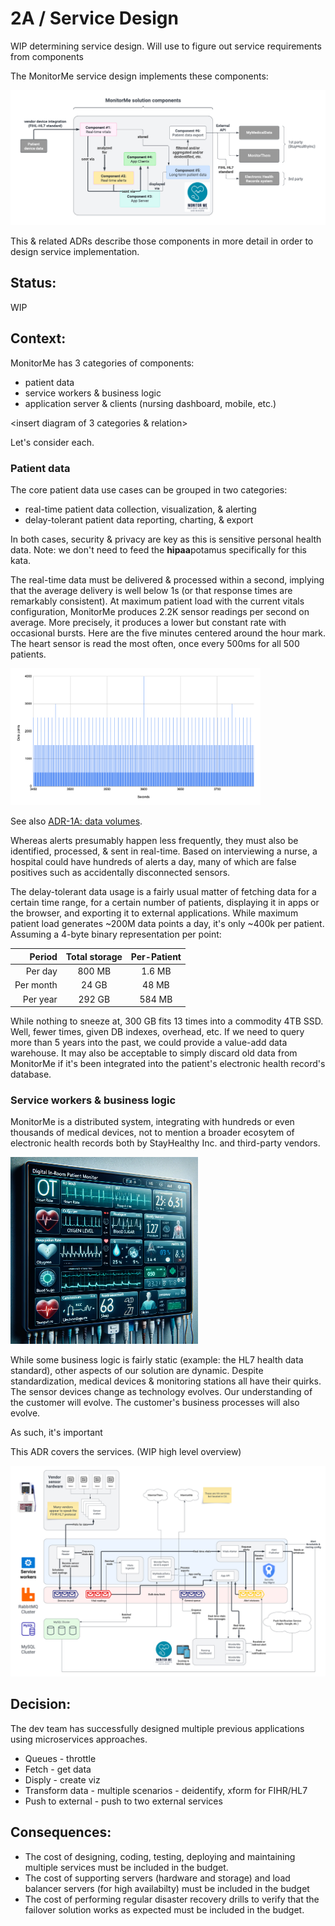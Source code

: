 # 2A / Service Design

WIP determining service design. Will use to figure out service requirements from components

The MonitorMe service design implements these components:

![components overview](../images/components.png)

This & related ADRs describe those components in more detail in order to design service implementation.

## Status: 
WIP

## Context: 
MonitorMe has 3 categories of components:

- patient data
- service workers & business logic
- application server & clients (nursing dashboard, mobile, etc.)

<insert diagram of 3 categories & relation>

Let's consider each.

### Patient data

The core patient data use cases can be grouped in two categories:

- real-time patient data collection, visualization, & alerting
- delay-tolerant patient data reporting, charting, & export

In both cases, security & privacy are key as this is sensitive personal health data. Note: we don't need to feed the **hipaa**potamus specifically for this kata.

The real-time data must be delivered & processed within a second, implying that the average delivery is well below 1s (or that response times are remarkably consistent). At maximum patient load with the current vitals configuration, MonitorMe produces 2.2K sensor readings per second on average. More precisely, it produces a lower but constant rate with occasional bursts. Here are the five minutes centered around the hour mark. The heart sensor is read the most often, once every 500ms for all 500 patients.

<img src="../images/data-points-500pts-zoomin.png" width=400>

See also [ADR-1A: data volumes](ADR-1A-data-volumes.md).

Whereas alerts presumably happen less frequently, they must also be identified, processed, & sent in real-time. Based on interviewing a nurse, a hospital could have hundreds of alerts a day, many of which are false positives such as accidentally disconnected sensors.

The delay-tolerant data usage is a fairly usual matter of fetching data for a certain time range, for a certain number of patients, displaying it in apps or the browser, and exporting it to external applications. While maximum patient load generates ~200M data points a day, it's only ~400k per patient. Assuming a 4-byte binary representation per point:

| Period | Total storage | Per-Patient |
| ---: | :--: | :--: |
| Per day | 800 MB | 1.6 MB |
| Per month | 24 GB | 48 MB |
| Per year | 292 GB | 584 MB |

While nothing to sneeze at, 300 GB fits 13 times into a commodity 4TB SSD. Well, fewer times, given DB indexes, overhead, etc. If we need to query more than 5 years into the past, we could provide a value-add data warehouse. It may also be acceptable to simply discard old data from MonitorMe if it's been integrated into the patient's electronic health record's database.

### Service workers & business logic

MonitorMe is a distributed system, integrating with hundreds or even thousands of medical devices, not to mention a broader ecosytem of electronic health records both by StayHealthy Inc. and third-party vendors.

<img src="../images/in-room-monitor.png" width="300">

While some business logic is fairly static (example: the HL7 health data standard), other aspects of our solution are dynamic. Despite standardization, medical devices & monitoring stations all have their quirks. The sensor devices change as technology evolves. Our understanding of the customer will evolve. The customer's business processes will also evolve.

As such, it's important 

This ADR covers the services. (WIP high level overview)

![service layout](../images/services-layout.png)

## Decision: 

The dev team has successfully designed multiple previous applications using microservices approaches.   
- Queues - throttle 
- Fetch - get data
- Disply - create viz
- Transform data - multiple scenarios - deidentify, xform for FIHR/HL7
- Push to external - push to two external services
  
## Consequences: 
- The cost of designing, coding, testing, deploying and maintaining multiple services must be included in the budget.
- The cost of supporting servers (hardware and storage) and load balancer servers (for high availabilty) must be included in the budget
- The cost of performing regular disaster recovery drills to verify that the failover solution works as expected must be included in the budget.
